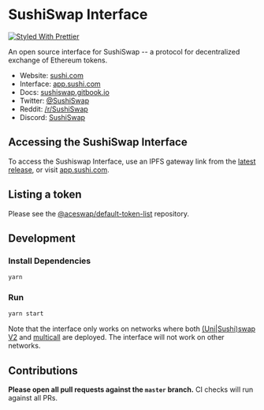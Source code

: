 # SushiSwap Interface

[![Styled With Prettier](https://img.shields.io/badge/code_style-prettier-ff69b4.svg)](https://prettier.io/)

An open source interface for SushiSwap -- a protocol for decentralized exchange of Ethereum tokens.

- Website: [sushi.com](https://sushi.com/)
- Interface: [app.sushi.com](https://app.sushi.com)
- Docs: [sushiswap.gitbook.io](https://sushiswap.gitbook.io)
- Twitter: [@SushiSwap](https://twitter.com/sushiswap)
- Reddit: [/r/SushiSwap](https://www.reddit.com/r/SushiSwap)
- Discord: [SushiSwap](https://discord.gg/Y7TF6QA)

## Accessing the SushiSwap Interface

To access the Sushiswap Interface, use an IPFS gateway link from the
[latest release](https://github.com/sushiswap/sushiswap-interface/releases/latest),
or visit [app.sushi.com](https://app.sushi.com).

## Listing a token

Please see the
[@aceswap/default-token-list](https://github.com/sushiswap/default-token-list)
repository.

## Development

### Install Dependencies

```bash
yarn
```

### Run

```bash
yarn start
```

Note that the interface only works on networks where both
[(Uni|Sushi)swap V2](https://github.com/sushiswap/sushiswap/tree/master/contracts/uniswapv2) and
[multicall](https://github.com/makerdao/multicall) are deployed.
The interface will not work on other networks.

## Contributions

**Please open all pull requests against the `master` branch.**
CI checks will run against all PRs.
